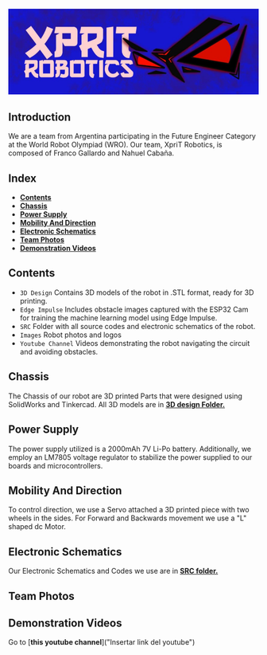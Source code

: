 
![Logo](Images/XpriT_Robotics_Logo.jpg)

## Introduction
We are a team from Argentina participating in the Future Engineer Category at the World Robot Olympiad (WRO). Our team, XpriT Robotics, is composed of Franco Gallardo and Nahuel Cabaña.
## Index
* [**Contents**](##Contents)
* [**Chassis**](##Chassis)
* [**Power Supply**](##Power_Supply)
* [**Mobility And Direction**](##Mobility_And_Direction)
* [**Electronic Schematics**](##Schematic)
* [**Team Photos**](##Photos)
* [**Demonstration Videos**](##Demonstration_Videos)
## Contents
 * `3D Design` Contains 3D models of the robot in .STL format, ready for 3D printing.
 * `Edge Impulse` Includes obstacle images captured with the ESP32 Cam for training the machine learning model using Edge Impulse.
 * `SRC` Folder with all source codes and electronic schematics of the robot.
 * `Images` Robot photos and logos
 * `Youtube Channel` Videos demonstrating the robot navigating the circuit and avoiding obstacles.

## Chassis
 
 The Chassis of our robot are 3D printed Parts that were designed using SolidWorks and Tinkercad. All 3D models are in [**3D design Folder.**](https://github.com/Gallarfrox/WRO-FE-XPRIT-2024/tree/8289e319c8ed50b18eef6a841f7b57f9364190d7/3D%20Desings)
## Power Supply

The power supply utilized is a 2000mAh 7V Li-Po battery. Additionally, we employ an LM7805 voltage regulator to stabilize the power supplied to our boards and microcontrollers.
## Mobility And Direction

To control direction, we use a Servo attached a 3D printed piece with two wheels in the sides. For Forward and Backwards movement we use a "L" shaped dc Motor.
## Electronic Schematics

Our Electronic Schematics and Codes we use are in [**SRC folder.**](https://github.com/Gallarfrox/WRO-FE-XPRIT-2024/tree/fe686a653da6ce5ed55e57e9bf3dd3e55d9c889c/SRC)
## Team Photos
## Demonstration Videos

Go to [**this youtube channel**]("Insertar link del youtube")